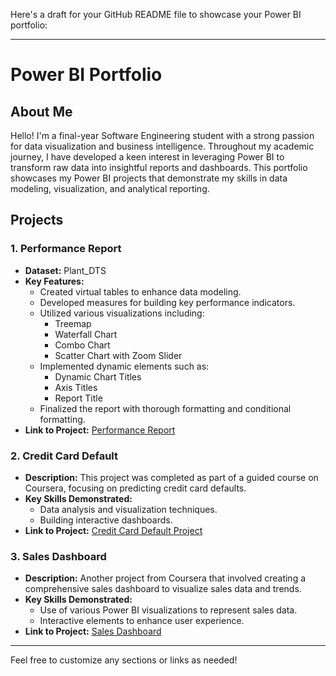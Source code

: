 Here's a draft for your GitHub README file to showcase your Power BI portfolio:

---

# Power BI Portfolio

## About Me
Hello! I'm a final-year Software Engineering student with a strong passion for data visualization and business intelligence. Throughout my academic journey, I have developed a keen interest in leveraging Power BI to transform raw data into insightful reports and dashboards. This portfolio showcases my Power BI projects that demonstrate my skills in data modeling, visualization, and analytical reporting.

## Projects

### 1. Performance Report
- **Dataset:** Plant_DTS
- **Key Features:**
  - Created virtual tables to enhance data modeling.
  - Developed measures for building key performance indicators.
  - Utilized various visualizations including:
    - Treemap
    - Waterfall Chart
    - Combo Chart
    - Scatter Chart with Zoom Slider
  - Implemented dynamic elements such as:
    - Dynamic Chart Titles
    - Axis Titles
    - Report Title
  - Finalized the report with thorough formatting and conditional formatting.
- **Link to Project:** [Performance Report](https://app.powerbi.com/links/a7rTxniReg?ctid=9467288a-63c7-4f68-9dcc-cb9e96153b12&pbi_source=linkShare)

### 2. Credit Card Default
- **Description:** This project was completed as part of a guided course on Coursera, focusing on predicting credit card defaults.
- **Key Skills Demonstrated:**
  - Data analysis and visualization techniques.
  - Building interactive dashboards.
- **Link to Project:** [Credit Card Default Project](https://app.powerbi.com/links/vh8a-OXmEt?ctid=9467288a-63c7-4f68-9dcc-cb9e96153b12&pbi_source=linkShare)

### 3. Sales Dashboard
- **Description:** Another project from Coursera that involved creating a comprehensive sales dashboard to visualize sales data and trends.
- **Key Skills Demonstrated:**
  - Use of various Power BI visualizations to represent sales data.
  - Interactive elements to enhance user experience.
- **Link to Project:** [Sales Dashboard](https://app.powerbi.com/links/Db6WzH4UrM?ctid=9467288a-63c7-4f68-9dcc-cb9e96153b12&pbi_source=linkShare)


---

Feel free to customize any sections or links as needed!

